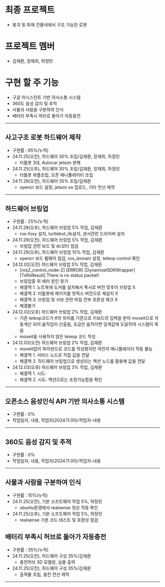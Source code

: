 # 최종 프로젝트
- 붕괴 및 화재 건물내에서 구조 가능한 로봇
# 프로젝트 멤버
- 김재환, 장재희, 하정민
# 구현 할 주 기능
- 구글 어시스턴트 기반 의사소통 시스템
- 360도 음성 감지 및 추적
- 사물과 사람을 구분하여 인식
- 배터리 부족시 허브로 돌아가 자동충전
<hr/>

## 사고구조 로봇 하드웨어 제작
- 구현률 : 95%(누적)
- 24.11.25(오전), 하드웨어 30% 조립/김재환, 장재희, 하정민
  - 터틀봇 3대, Autocar jetson 분해 
- 24.11.25(오후), 하드웨어 30% 조립/김재환, 장재희, 하정민
  - 터틀봇 와플조립, 오픈 매니퓰레이터 조립
- 24.11.28(오전), 하드웨어 35% 조립/김재환
  - opencr 보드 설정, jetson os 업로드, 기타 전선 제작
<hr/>

## 하드웨어 브링업
- 구현률 : 25%(누적)
- 24.11.28(오후), 하드웨어 브링업 5% 작업, 김재환
  - ros-foxy 설치, turtlebot_lib설치, 센서관련 드라이버 설치  
- 24.11.29(오전), 하드웨어 브링업 5% 작업, 김재환
  - 브링업 관련 보드 및 dc모터 점검
- 24.11.29(오후), 하드웨어 브링업 10% 작업, 김재환
  - opencr 보드 펌웨어 점검, ros_domain 설정, teleop control 확인
- 24.12.02(오전) 하드웨어 브링업 5% 작업, 김재환
  - [ros2_control_node-2] [ERROR] [DynamixelSDKWrapper] [TxRxResult] There is no status packet!
  - 브링업중 위 에러 원인 찾기 
  - 해결책 1. 노트북에 도커를 설치해서 폭시로 버전 맞추어 브링업 X
  - 해결책 2. 터틀봇에 패키지를 핫픽스 버전으로 재설치 X
  - 해결책 3. 브링업 및 서보 관련 파일 전부 호환성 체크 X
  - 해결불가
- 24.12.02(오후) 하드웨어 브링업 2% 작업, 김재환
  - 기존 teleop코드가 tf의 위치를 기준으로 키보드의 입력을 받아 moveit으로 자동계산 되어 움직임이 산출됨, 조금만 움직이면 임계값에 도달하여 시스템이 죽음
  - moveit을 사용하지 않은 teleop 코드 작성
- 24.12.03(오전) 하드웨어 브링업 2% 작업, 김재환
  - moveit없이 파이썬으로 코드를 작성했지만 여전히 매니풀레이터 작동 불능
  - 해결책 1. 서비스 노드로 직접 값을 전달
  - 해결책 2. 하드웨어 브링업으로 생성되는 액션 노드를 활용해 값을 전달
- 24.12.03(오후) 하드웨어 브링업 3% 작업, 김재환
  - 해결잭 1. 시도:
  - 해결책 2. 시도: 액션으로는 조정가능함을 확인  
   
<hr/> 

## 오픈소스 음성인식 API 기반 의사소통 시스템
- 구현률 : 0%
- 작업일자, 내용, 작업자(2024.11.00)/작업자-내용
<hr/>

## 360도 음성 감지 및 추적
- 구현률 : 0%
- 작업일자, 내용, 작업자(2024.11.00)/작업자-내용
<hr/>

## 사물과 사람을 구분하여 인식
- 구현률 : 10%(누적)
- 24.11.25(오전), 기본 소프트웨어 작업 5%, 하정민
  - ubuntu환경에서 realsense 정상 작동 확인
- 24.11.25(오후), 기본 소프트웨어 작업 5%, 하정민
  - realsense 기본 코드 테스트 및 호환성 점검
## 배터리 부족시 허브로 돌아가 자동충전
- 구현률 : 35%(누적)
- 24.11.25(오전), 하드웨어 구성 35%/김재환
  - 충전허브 3D 모델링, 실물 출력
- 24.11.25(오전), 하드웨어 구성 35%/김재환
  - 출력물 조립, 충전 전선 제작
<hr/>

